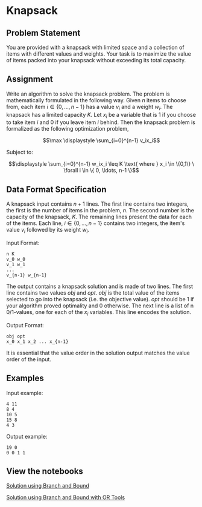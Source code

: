 # Knapsack

## Problem Statement

You are provided with a knapsack with limited space and a collection of items with different values and weights. Your task is to maximize the value of items packed into your knapsack without exceeding its total capacity.

## Assignment

Write an algorithm to solve the knapsack problem. The problem is mathematically formulated in the following way. Given $n$ items to choose from, each item $i \in \{ 0, \ldots, n-1 \}$ has a value $v_i$ and a
weight $w_i$. The knapsack has a limited capacity $K$. Let $x_i$ be a variable that is $1$ if you choose to take item $i$ and $0$ if you leave item $i$ behind. Then the knapsack problem is formalized as the following optimization problem,

$$\max \displaystyle \sum_{i=0}^{n-1} v_ix_i$$

Subject to:

$$\displaystyle \sum_{i=0}^{n-1} w_ix_i \leq K \text{ where } x_i \in \{0,1\} \ \forall i \in \{ 0, \ldots, n-1 \}$$

## Data Format Specification

A knapsack input contains $n+1$ lines. The first line contains two integers, the first is the number of items in the problem, $n$. The second number is the capacity of the knapsack, $K$. The remaining lines present the data for each of the items. Each line, $i \in \{ 0, \ldots, n-1 \}$ contains two integers, the item's value $v_i$ followed by its weight $w_i$.

Input Format:

```
n K
v_0 w_0
v_1 w_1
...
v_{n-1} w_{n-1}
```

The output contains a knapsack solution and is made of two lines. The first line contains two values $obj$ and $opt$. $obj$ is the total value of the items selected to go into the knapsack (i.e. the objective value). $opt$ should be $1$ if your algorithm proved optimality and $0$ otherwise. The next line is a list of n 0/1-values, one for each of the $x_i$ variables. This line encodes the solution.

Output Format:

```
obj opt
x_0 x_1 x_2 ... x_{n-1}
```

It is essential that the value order in the solution output matches the value order of the input.

## Examples

Input example:

```
4 11
8 4
10 5
15 8
4 3
```

Output example:

```
19 0
0 0 1 1
```

## View the notebooks

[Solution using Branch and Bound](https://colab.research.google.com/github/jacubero/Optimization/blob/master/knapsack/branch_and_bound.ipynb)

[Solution using Branch and Bound with OR Tools](https://colab.research.google.com/github/jacubero/Optimization/blob/master/knapsack/or_branch_and_bound.ipynb)

